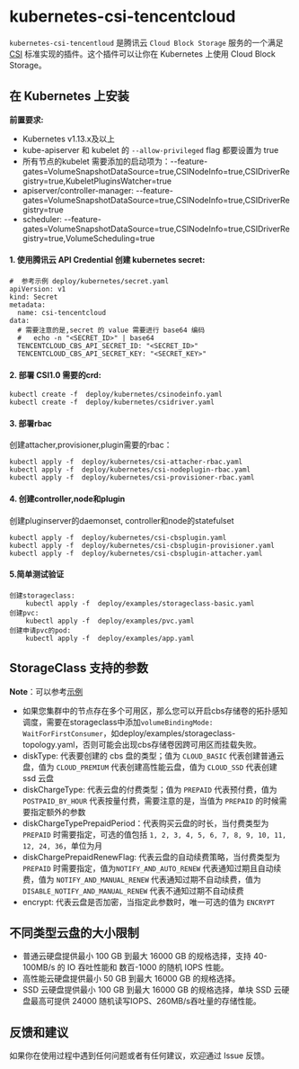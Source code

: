 # kubernetes-csi-tencentcloud

`kubernetes-csi-tencentloud` 是腾讯云 `Cloud Block Storage` 服务的一个满足 [CSI](https://github.com/container-storage-interface/spec) 标准实现的插件。这个插件可以让你在 Kubernetes 上使用 Cloud Block Storage。

## 在 Kubernetes 上安装

**前置要求:**

* Kubernetes v1.13.x及以上
* kube-apiserver 和 kubelet 的 `--allow-privileged` flag 都要设置为 true
* 所有节点的kubelet 需要添加的启动项为：--feature-gates=VolumeSnapshotDataSource=true,CSINodeInfo=true,CSIDriverRegistry=true,KubeletPluginsWatcher=true
* apiserver/controller-manager:  --feature-gates=VolumeSnapshotDataSource=true,CSINodeInfo=true,CSIDriverRegistry=true
* scheduler: --feature-gates=VolumeSnapshotDataSource=true,CSINodeInfo=true,CSIDriverRegistry=true,VolumeScheduling=true

#### 1. 使用腾讯云 API Credential 创建 kubernetes secret: 

```
#  参考示例 deploy/kubernetes/secret.yaml
apiVersion: v1
kind: Secret
metadata:
  name: csi-tencentcloud
data:
  # 需要注意的是,secret 的 value 需要进行 base64 编码
  #   echo -n "<SECRET_ID>" | base64
  TENCENTCLOUD_CBS_API_SECRET_ID: "<SECRET_ID>"
  TENCENTCLOUD_CBS_API_SECRET_KEY: "<SECRET_KEY>"
```

#### 2. 部署 CSI1.0 需要的crd:
```
kubectl create -f  deploy/kubernetes/csinodeinfo.yaml
kubectl create -f  deploy/kubernetes/csidriver.yaml
```

#### 3. 部署rbac

创建attacher,provisioner,plugin需要的rbac：

```
kubectl apply -f  deploy/kubernetes/csi-attacher-rbac.yaml
kubectl apply -f  deploy/kubernetes/csi-nodeplugin-rbac.yaml
kubectl apply -f  deploy/kubernetes/csi-provisioner-rbac.yaml

```

#### 4. 创建controller,node和plugin
创建pluginserver的daemonset, controller和node的statefulset

```
kubectl apply -f  deploy/kubernetes/csi-cbsplugin.yaml
kubectl apply -f  deploy/kubernetes/csi-cbsplugin-provisioner.yaml
kubectl apply -f  deploy/kubernetes/csi-cbsplugin-attacher.yaml

```

#### 5.简单测试验证

```
创建storageclass:
    kubectl apply -f  deploy/examples/storageclass-basic.yaml
创建pvc:
    kubectl apply -f  deploy/examples/pvc.yaml
创建申请pvc的pod:
    kubectl apply -f  deploy/examples/app.yaml
```


## StorageClass 支持的参数

**Note**：可以参考[示例](https://github.com/TencentCloud/kubernetes-csi-tencentcloud/blob/master/deploy/examples/storageclass-examples.yaml)

* 如果您集群中的节点存在多个可用区，那么您可以开启cbs存储卷的拓扑感知调度，需要在storageclass中添加`volumeBindingMode: WaitForFirstConsumer`，如deploy/examples/storageclass-topology.yaml，否则可能会出现cbs存储卷因跨可用区而挂载失败。
* diskType: 代表要创建的 cbs 盘的类型；值为 `CLOUD_BASIC` 代表创建普通云盘，值为 `CLOUD_PREMIUM` 代表创建高性能云盘，值为 `CLOUD_SSD` 代表创建 ssd 云盘
* diskChargeType: 代表云盘的付费类型；值为 `PREPAID` 代表预付费，值为 `POSTPAID_BY_HOUR` 代表按量付费，需要注意的是，当值为 `PREPAID` 的时候需要指定额外的参数
* diskChargeTypePrepaidPeriod：代表购买云盘的时长，当付费类型为 `PREPAID` 时需要指定，可选的值包括 `1, 2, 3, 4, 5, 6, 7, 8, 9, 10, 11, 12, 24, 36`，单位为月
* diskChargePrepaidRenewFlag: 代表云盘的自动续费策略，当付费类型为 `PREPAID` 时需要指定，值为`NOTIFY_AND_AUTO_RENEW` 代表通知过期且自动续费，值为 `NOTIFY_AND_MANUAL_RENEW` 代表通知过期不自动续费，值为 `DISABLE_NOTIFY_AND_MANUAL_RENEW` 代表不通知过期不自动续费
* encrypt: 代表云盘是否加密，当指定此参数时，唯一可选的值为 `ENCRYPT`

## 不同类型云盘的大小限制

* 普通云硬盘提供最小 100 GB 到最大 16000 GB 的规格选择，支持 40-100MB/s 的 IO 吞吐性能和 数百-1000 的随机 IOPS 性能。
* 高性能云硬盘提供最小 50 GB 到最大 16000 GB 的规格选择。
* SSD 云硬盘提供最小 100 GB 到最大 16000 GB 的规格选择，单块 SSD 云硬盘最高可提供 24000 随机读写IOPS、260MB/s吞吐量的存储性能。


## 反馈和建议
如果你在使用过程中遇到任何问题或者有任何建议，欢迎通过 Issue 反馈。
